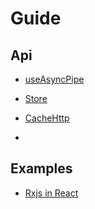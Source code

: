# Guide

## Api

- [useAsyncPipe](useAsyncPipe/index.mdx)

- [Store](Store/index.mdx)

- [CacheHttp](CacheHttp/index.md)
- 
## Examples

- [Rxjs in React](https://codesandbox.io/s/rxjs-tutorial-u9p8wu)

